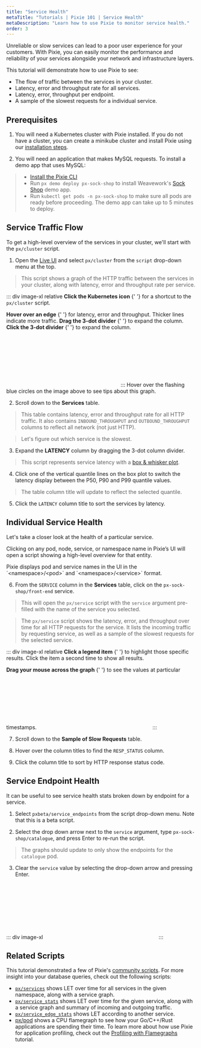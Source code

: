 ```yaml
---
title: "Service Health"
metaTitle: "Tutorials | Pixie 101 | Service Health"
metaDescription: "Learn how to use Pixie to monitor service health."
order: 3
---
```


Unreliable or slow services can lead to a poor user experience for your customers. With Pixie, you can easily monitor the performance and reliability of your services alongside your network and infrastructure layers.

This tutorial will demonstrate how to use Pixie to see:

- The flow of traffic between the services in your cluster.
- Latency, error and throughput rate for all services.
- Latency, error, throughput per endpoint.
- A sample of the slowest requests for a individual service.

## Prerequisites

1. You will need a Kubernetes cluster with Pixie installed. If you do not have a cluster, you can create a minikube cluster and install Pixie using our [installation steps](/installing-pixie/).

2. You will need an application that makes MySQL requests. To install a demo app that uses MySQL:

> - [Install the Pixie CLI](/installing-pixie/install-schemes/cli/#1.-install-the-pixie-cli)
> - Run `px demo deploy px-sock-shop` to install Weavework's [Sock Shop](https://microservices-demo.github.io/) demo app.
> - Run `kubectl get pods -n px-sock-shop` to make sure all pods are ready before proceeding. The demo app can take up to 5 minutes to deploy.

## Service Traffic Flow

To get a high-level overview of the services in your cluster, we'll start with the `px/cluster` script.

1. Open the [Live UI](http://work.withpixie.ai/) and select `px/cluster` from the `script` drop-down menu at the top.

> This script shows a graph of the HTTP traffic between the services in your cluster, along with latency, error and throughput rate per service.

::: div image-xl relative
<PoiTooltip top={9} left={2}>
<strong>Click the Kubernetes icon</strong>
{' '}
for a shortcut to the `px/cluster` script.
</PoiTooltip>

<PoiTooltip top={26} left={60}>
<strong>Hover over an edge</strong>
{' '}
for latency, error and throughput. Thicker lines indicate more traffic.
</PoiTooltip>

<PoiTooltip top={60} left={47}>
<strong>Drag the 3-dot divider</strong>
{' '}
to expand the column.
</PoiTooltip>

<PoiTooltip top={50} left={47}>
<strong>Click  the 3-dot divider</strong>
{' '}
to expand the column.
</PoiTooltip>

<svg title='' src='use-case-tutorials/cluster.png'/>
:::

<Alert variant="outlined" severity="info">
  Hover over the flashing blue circles on the image above to see tips about this graph.
</Alert>

2. Scroll down to the **Services** table.

> This table contains latency, error and throughput rate for all HTTP traffic. It also contains `INBOUND_THROUGHPUT` and `OUTBOUND_THROUGHPUT` columns to reflect all network (not just HTTP).

> Let's figure out which service is the slowest.

3. Expand the **LATENCY** column by dragging the 3-dot column divider.

> This script represents service latency with a [box & whisker plot](https://datavizcatalogue.com/methods/box_plot.html).

4. Click one of the vertical quantile lines on the box plot to switch the latency display between the P50, P90 and P99 quantile values.

> The table column title will update to reflect the selected quantile.

5. Click the `LATENCY` column title to sort the services by latency.

## Individual Service Health

Let's take a closer look at the health of a particular service.

Clicking on any pod, node, service, or namespace name in Pixie’s UI will open a script showing a high-level overview for that entity.

<Alert variant="outlined" severity="info">
  Pixie displays pod and service names in the UI in the `&lt;namespace&gt;&#47;&lt;pod&gt;` and `&lt;namespace&gt;&#47;&lt;service&gt;` format.
</Alert>

6. From the `SERVICE` column in the **Services** table, click on the `px-sock-shop/front-end` service.

> This will open the `px/service` script with the `service` argument pre-filled with the name of the service you selected.

> The `px/service` script shows the latency, error, and throughput over time for all HTTP requests for the service. It lists the incoming traffic by requesting service, as well as a sample of the slowest requests for the selected service.

::: div image-xl relative
<PoiTooltip top={35} left={68}>
<strong>Click a legend item</strong>
{' '}
to highlight those specific results. Click the item a second time to show all results.
</PoiTooltip>

<PoiTooltip top={27} left={58}>
<strong>Drag your mouse across the graph</strong>
{' '}
to see the values at particular timestamps.
</PoiTooltip>

<svg title='' src='use-case-tutorials/service.png'/>
:::

7. Scroll down to the **Sample of Slow Requests** table.

8. Hover over the column titles to find the `RESP_STATUS` column.

9. Click the column title to sort by HTTP response status code.

## Service Endpoint Health

It can be useful to see service health stats broken down by endpoint for a service.

1. Select `pxbeta/service_endpoints` from the script drop-down menu. Note that this is a beta script.

2. Select the drop down arrow next to the `service` argument, type `px-sock-shop/catalogue`, and press Enter to re-run the script.

> The graphs should update to only show the endpoints for the `catalogue` pod.

3. Clear the `service` value by selecting the drop-down arrow and pressing Enter.

::: div image-xl
<svg title='' src='use-case-tutorials/service_endpoints.png'/>
:::

## Related Scripts

This tutorial demonstrated a few of Pixie's [community scripts](https://github.com/pixie-labs/pixie/tree/main/src/pxl_scripts). For more insight into your database queries, check out the following scripts:

- [`px/services`](http://work.withpixie.ai/script/services) shows LET over time for all services in the given namespace, along with a  service graph.
- [`px/service_stats`](http://work.withpixie.ai/script/service_stats) shows LET over time for the given service, along with a service graph and summary of incoming and outgoing traffic.
- [`px/service_edge_stats`](http://work.withpixie.ai/script/service_edge_stats) shows LET according to another service.
- [px/pod](http://work.withpixie.ai/script/pod) shows a CPU flamegraph to see how your Go/C++/Rust applications are spending their time. To learn more about how use Pixie for application profiling, check out the [Profiling with Flamegraphs](/tutorials/profiler) tutorial.
